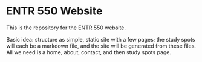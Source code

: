 # ENTR 550 Website

This is the repository for the ENTR 550 website.

Basic idea: structure as simple, static site with a few pages; the study spots will each be a markdown file, and the site will be generated from these files. All we need is a home, about, contact, and then study spots page.